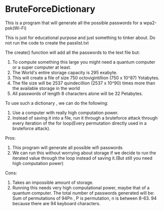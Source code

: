 # BruteForceDictionary

This is a program that will generate all the possible passwords for a wpa2-psk(Wi-Fi)

This is just for educational purpose and just something to tinker about.
Do not run the code to create the passlist.txt

The create() function will add all the passwords to the text file but:
1. To compute something this large you might need a quantum computer or a super computer at least.
2. The World's entire storage capacity is 295 exabyte.
3. This will create a file of size 750 octovigintillion (750 x 10^87) Yotabytes.
4. The file size will be 2537 quindecillion (2537 x 10^90) times more than the available storage in the world
5. All passwords of length 8 characters alone will be 32 Petabytes.

To use such a dictionary , we can do the following:
1. Use a computer with really high computation power.
2. Instead of saving it into a file, run it through a bruteforce attack through every iteration of the for loop(Every permutation directly used in a bruteforce attack).

Pros:
1. This program will generate all possible wifi passwords
2. We can run this without worrying about storage if we decide to run the iterated value through the loop instead of saving it.(But still you need high computation power) 

Cons:
1. Takes an impossible amount of storage.
2. Running this needs very high computational power, maybe that of a quantum computer. The total number of passwords generated will be:
   Sum of permutations of 94Pn , P is permutation, n is between 8-63. 94 because there are 94 keyboard characters.
